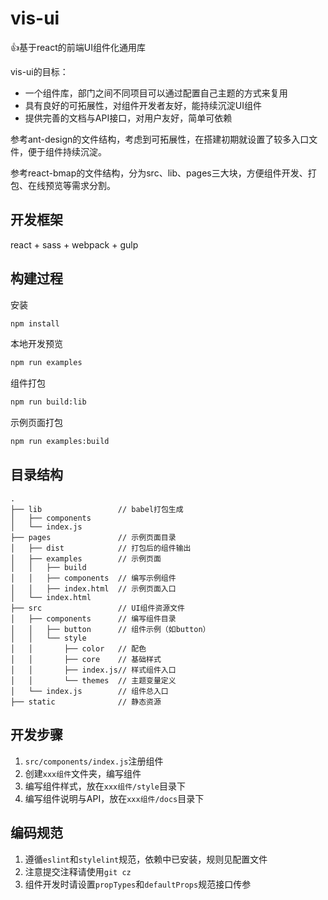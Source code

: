 # vis-ui
👍基于react的前端UI组件化通用库

vis-ui的目标：
- 一个组件库，部门之间不同项目可以通过配置自己主题的方式来复用
- 具有良好的可拓展性，对组件开发者友好，能持续沉淀UI组件
- 提供完善的文档与API接口，对用户友好，简单可依赖

参考ant-design的文件结构，考虑到可拓展性，在搭建初期就设置了较多入口文件，便于组件持续沉淀。

参考react-bmap的文件结构，分为src、lib、pages三大块，方便组件开发、打包、在线预览等需求分割。

## 开发框架
react + sass + webpack + gulp

## 构建过程
安装
```bash
npm install
```
本地开发预览
```bash
npm run examples
```
组件打包
```bash
npm run build:lib
```
示例页面打包
```bash
npm run examples:build
```
## 目录结构
```
.
├── lib                 // babel打包生成
│   ├── components
│   └── index.js
├── pages               // 示例页面目录
│   ├── dist            // 打包后的组件输出
│   ├── examples        // 示例页面
│   │   ├── build
│   │   ├── components  // 编写示例组件
│   │   ├── index.html  // 示例页面入口
│   └── index.html
├── src                 // UI组件资源文件
│   ├── components      // 编写组件目录
│   │   ├── button      // 组件示例（如button）
│   │   └── style
│   │       ├── color   // 配色
│   │       ├── core    // 基础样式
│   │       ├── index.js// 样式组件入口
│   │       └── themes	// 主题变量定义
│   └── index.js        // 组件总入口
├── static              // 静态资源
```

## 开发步骤
1. `src/components/index.js`注册组件
2. 创建`xxx组件`文件夹，编写组件
3. 编写组件样式，放在`xxx组件/style`目录下
4. 编写组件说明与API，放在`xxx组件/docs`目录下

## 编码规范
1. 遵循`eslint`和`stylelint`规范，依赖中已安装，规则见配置文件
2. 注意提交注释请使用`git cz`
3. 组件开发时请设置`propTypes`和`defaultProps`规范接口传参